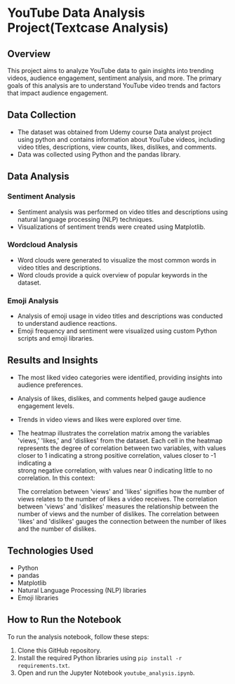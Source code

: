 # YouTube Data Analysis Project(Textcase Analysis)

## Overview

This project aims to analyze YouTube data to gain insights into trending videos, audience engagement, sentiment analysis, and more. The primary goals of this analysis are to understand YouTube video trends and factors that impact audience engagement.

## Data Collection

- The dataset was obtained from Udemy course Data analyst project using python and contains information about YouTube videos, including video titles, descriptions, view counts, likes, dislikes, and comments.
- Data was collected using Python and the pandas library.

## Data Analysis

### Sentiment Analysis

- Sentiment analysis was performed on video titles and descriptions using natural language processing (NLP) techniques.
- Visualizations of sentiment trends were created using Matplotlib.

### Wordcloud Analysis

- Word clouds were generated to visualize the most common words in video titles and descriptions.
- Word clouds provide a quick overview of popular keywords in the dataset.

### Emoji Analysis

- Analysis of emoji usage in video titles and descriptions was conducted to understand audience reactions.
- Emoji frequency and sentiment were visualized using custom Python scripts and emoji libraries.

## Results and Insights

- The most liked video categories were identified, providing insights into audience preferences.
- Analysis of likes, dislikes, and comments helped gauge audience engagement levels.
- Trends in video views and likes were explored over time.
- The heatmap illustrates the correlation matrix among the variables 'views,' 'likes,' and 'dislikes' from the dataset. Each cell in the heatmap represents   the degree of correlation between two variables, with values closer to 1 indicating a strong positive correlation, values closer to -1 indicating a     
  strong negative correlation, with values near 0 indicating little to no correlation. In this context:

    The correlation between 'views' and 'likes' signifies how the number of views relates to the number of likes a video receives.
    The correlation between 'views' and 'dislikes' measures the relationship between the number of views and the number of dislikes.
    The correlation between 'likes' and 'dislikes' gauges the connection between the number of likes and the number of dislikes.

## Technologies Used

- Python
- pandas
- Matplotlib
- Natural Language Processing (NLP) libraries
- Emoji libraries

## How to Run the Notebook

To run the analysis notebook, follow these steps:

1. Clone this GitHub repository.
2. Install the required Python libraries using `pip install -r requirements.txt`.
3. Open and run the Jupyter Notebook `youtube_analysis.ipynb`.

